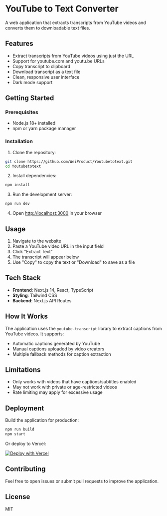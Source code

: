 # YouTube to Text Converter

A web application that extracts transcripts from YouTube videos and converts them to downloadable text files.

## Features

- Extract transcripts from YouTube videos using just the URL
- Support for youtube.com and youtu.be URLs
- Copy transcript to clipboard
- Download transcript as a text file
- Clean, responsive user interface
- Dark mode support

## Getting Started

### Prerequisites

- Node.js 18+ installed
- npm or yarn package manager

### Installation

1. Clone the repository:
```bash
git clone https://github.com/WeiProduct/Youtubetotext.git
cd Youtubetotext
```

2. Install dependencies:
```bash
npm install
```

3. Run the development server:
```bash
npm run dev
```

4. Open [http://localhost:3000](http://localhost:3000) in your browser

## Usage

1. Navigate to the website
2. Paste a YouTube video URL in the input field
3. Click "Extract Text"
4. The transcript will appear below
5. Use "Copy" to copy the text or "Download" to save as a file

## Tech Stack

- **Frontend**: Next.js 14, React, TypeScript
- **Styling**: Tailwind CSS
- **Backend**: Next.js API Routes

## How It Works

The application uses the `youtube-transcript` library to extract captions from YouTube videos. It supports:

- Automatic captions generated by YouTube
- Manual captions uploaded by video creators
- Multiple fallback methods for caption extraction

## Limitations

- Only works with videos that have captions/subtitles enabled
- May not work with private or age-restricted videos
- Rate limiting may apply for excessive usage

## Deployment

Build the application for production:

```bash
npm run build
npm start
```

Or deploy to Vercel:

[![Deploy with Vercel](https://vercel.com/button)](https://vercel.com/new/clone?repository-url=https://github.com/WeiProduct/Youtubetotext)

## Contributing

Feel free to open issues or submit pull requests to improve the application.

## License

MIT